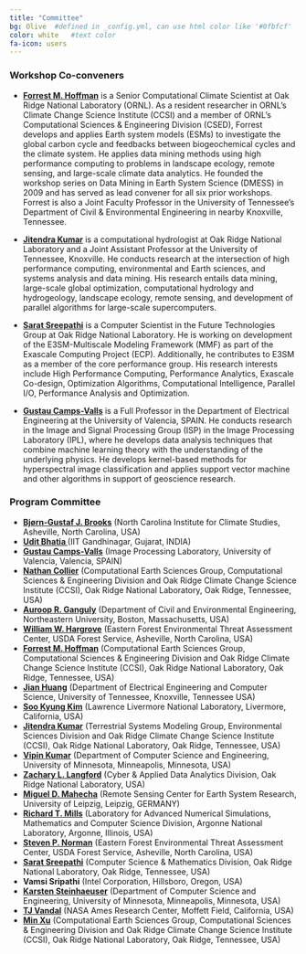 ```yaml
---
title: "Committee"
bg: Olive  #defined in _config.yml, can use html color like '#0fbfcf'
color: white   #text color
fa-icon: users
---
```

### Workshop Co-conveners

 * <a target="_blank"
href="https://www.climatemodeling.org/~forrest/"><b>Forrest
M. Hoffman</b></a> is a Senior Computational Climate Scientist at
Oak Ridge National Laboratory (ORNL). As a resident researcher in
ORNL&rsquo;s Climate Change Science Institute (CCSI) and a member of
ORNL&rsquo;s Computational Sciences &amp; Engineering Division (CSED),
Forrest develops and applies Earth system models (ESMs) to investigate
the global carbon cycle and feedbacks between biogeochemical cycles
and the climate system. He applies data mining methods using high
performance computing to problems in landscape ecology, remote sensing,
and large-scale climate data analytics. He founded the workshop series
on Data Mining in Earth System Science (DMESS) in 2009 and has served
as lead convener for all six prior workshops. Forrest is also a Joint
Faculty Professor in the University of Tennessee&rsquo;s Department of
Civil &amp; Environmental Engineering in nearby Knoxville, Tennessee.

 * <a target="_blank" href="https://www.climatemodeling.org/~jkumar/"> <b>Jitendra Kumar</b></a>
is a computational hydrologist at Oak Ridge National Laboratory
and a Joint Assistant Professor at the University of Tennessee,
Knoxville. He conducts research at the intersection of high performance
computing, environmental and Earth sciences, and systems analysis
and data mining. His research entails data mining, large-scale global
optimization, computational hydrology and hydrogeology, landscape ecology,
remote sensing, and development of parallel algorithms for large-scale
supercomputers.

 * <a target="_blank" href="https://sarats.com/"><b>Sarat
Sreepathi</b></a> is a Computer Scientist in the Future Technologies
Group at Oak Ridge National Laboratory. He is working on development of
the E3SM-Multiscale Modeling Framework (MMF) as part of the Exascale
Computing Project (ECP). Additionally, he contributes to E3SM as a
member of the core performance group. His research interests include
High Performance Computing, Performance Analytics, Exascale Co-design,
Optimization Algorithms, Computational Intelligence, Parallel I/O,
Performance Analysis and Optimization.

 * <a target="_blank" href="https://www.uv.es/gcamps/"><b>Gustau
 Camps-Valls</b></a> is a Full Professor in the Department of
 Electrical Engineering at the University of Valencia, SPAIN. He
 conducts research in the Image and Signal Processing Group (ISP) in the
 Image Processing Laboratory (IPL), where he develops data analysis
 techniques that combine machine learning theory with the understanding
 of the underlying physics. He develops kernel-based methods for
 hyperspectral image classification and applies support vector machine
 and other algorithms in support of geoscience research.

<!--
* <a target="_blank" href="http://vamsis.com/"><b>Vamsi Sripathi</b></a> 
is a Senior Software Engineer at Intel. He has a Masters’ degree in Computer
Science from North Carolina State University. During his tenure at Intel, he has worked on the
performance optimization of Basic Linear Algebra Subroutines (BLAS) in Intel Math Kernel
Library (MKL) spanning multiple generations of Intel Xeon and Intel Xeon Phi architectures.
Recently, he has been working on the optimization of deep learning algorithms and contributed
to Caffe and TensorFlow frameworks.
 -->

### Program Committee 
<ul>
<li> <b><a target="_blank" href="https://ncics.org/people/bjorn-brooks-2/">Bj&oslash;rn-Gustaf J. Brooks</a></b> (North Carolina Institute for Climate Studies, Asheville, North Carolina, USA)</li>
<li> <b><a target="_blank" href="https://www.iitgn.ac.in/faculty/civil/udit.htm">Udit Bhatia </a></b> (IIT Gandhinagar, Gujarat, INDIA)</li>
<li> <b><a target="_blank" href="https://www.uv.es/gcamps/">Gustau Camps-Valls</a></b> (Image Processing Laboratory, University of Valencia, Valencia, SPAIN)</li>
<li> <b><a target="_blank" href="https://nocollier.github.io/">Nathan Collier</a></b> (Computational Earth Sciences Group, Computational Sciences &amp; Engineering Division and Oak Ridge Climate Change Science Institute (CCSI), Oak Ridge National Laboratory, Oak Ridge, Tennessee, USA)</li>
<li> <b><a target="_blank" href="http://www.civ.neu.edu/people/ganguly-auroop">Auroop R. Ganguly</a></b>  (Department of Civil and Environmental Engineering, Northeastern University, Boston, Massachusetts, USA)</li>
<li> <b><a target="_blank" href="https://www.geobabble.org/~hnw">William W. Hargrove</a></b> (Eastern Forest Environmental Threat Assessment Center, USDA Forest Service, Asheville, North Carolina, USA)</li>
<li> <b><a target="_blank" href="https://www.climatemodeling.org/~forrest/">Forrest M. Hoffman</a></b> (Computational Earth Sciences Group, Computational Sciences &amp; Engineering Division and Oak Ridge Climate Change Science Institute (CCSI), Oak Ridge National Laboratory, Oak Ridge, Tennessee, USA)</li>
<li> <b><a target="_blank" href="http://web.eecs.utk.edu/~huangj/">Jian Huang</a></b> (Department of Electrical Engineering and Computer Science, University of Tennessee, Knoxville, Tennessee USA)</li>
<li> <b><a target="_blank" href="http://sookyung.net/">Soo Kyung Kim</a></b> (Lawrence Livermore National Laboratory, Livermore, California, USA)</li>
<li> <b><a target="_blank" href="https://www.climatemodeling.org/~jkumar">Jitendra Kumar</a></b> (Terrestrial Systems Modeling Group,  Environmental Sciences Division and Oak Ridge Climate Change Science Institute (CCSI), Oak Ridge National Laboratory, Oak Ridge, Tennessee, USA)</li>
<li> <b><a target="_blank" href="https://www-users.cs.umn.edu/~kumar001/">Vipin Kumar</a></b> (Department of Computer Science and Engineering, University of Minnesota, Minneapolis, Minnesota, USA)</li>
<li> <b><a target="_blank" href="https://langfordzl.github.io/">Zachary L. Langford</a></b> (Cyber &amp; Applied Data Analytics Division, Oak Ridge National Laboratory, USA)</li>
<li> <b><a target="_blank" href="https://rsc4earth.de/authors/mmahecha/">Miguel D. Mahecha</a></b> (Remote Sensing Center for Earth System Research, University of Leipzig, Leipzig, GERMANY)</li>
<li> <b><a target="_blank" href="https://climatemodeling.org/~rmills/">Richard T. Mills</a></b> (Laboratory for Advanced Numerical Simulations, Mathematics and Computer Science Division, Argonne National Laboratory, Argonne, Illinois, USA)</li>
<li> <b><a target="_blank" href="https://www.srs.fs.usda.gov/staff/429">Steven P. Norman</a></b> (Eastern Forest Environmental Threat Assessment Center, USDA Forest Service, Asheville, North Carolina, USA)</li>
<li> <b><a target="_blank" href="http://sarats.com/">Sarat Sreepathi</a></b> (Computer Science &amp; Mathematics Division, Oak Ridge National Laboratory, Oak Ridge, Tennessee, USA)</li>
<li> <b>Vamsi Sripathi</b> (Intel Corporation, Hillsboro, Oregon, USA)</li>
<li> <b><a target="_blank" href="http://www-users.cs.umn.edu/~ksteinha/">Karsten Steinhaeuser</a></b> (Department of Computer Science and Engineering, University of Minnesota, Minneapolis, Minnesota, USA)</li>
<li> <b><a target="_blank" href="https://thomasvandal.com/">TJ Vandal</a></b> (NASA Ames Research Center, Moffett Field, California, USA)</li>
<li> <b><a target="_blank" href="https://climatechangescience.ornl.gov/content/min-xu">Min Xu</a></b> (Computational Earth Sciences Group, Computational Sciences &amp; Engineering Division and Oak Ridge Climate Change Science Institute (CCSI), Oak Ridge National Laboratory, Oak Ridge, Tennessee, USA)</li>

</ul>

